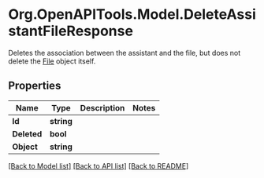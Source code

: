 # Org.OpenAPITools.Model.DeleteAssistantFileResponse
Deletes the association between the assistant and the file, but does not delete the [File](/docs/api-reference/files) object itself.

## Properties

Name | Type | Description | Notes
------------ | ------------- | ------------- | -------------
**Id** | **string** |  | 
**Deleted** | **bool** |  | 
**Object** | **string** |  | 

[[Back to Model list]](../README.md#documentation-for-models) [[Back to API list]](../README.md#documentation-for-api-endpoints) [[Back to README]](../README.md)

